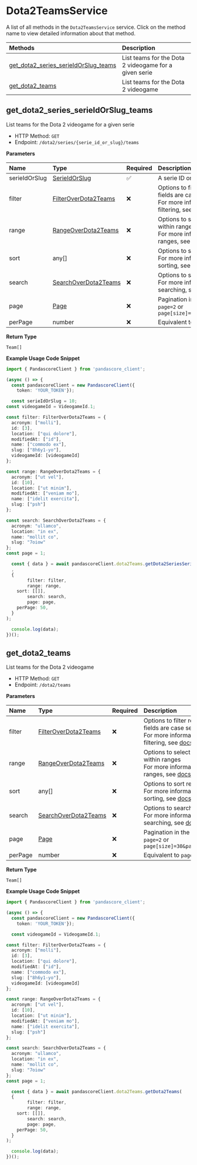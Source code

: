 # Dota2TeamsService

A list of all methods in the `Dota2TeamsService` service. Click on the method name to view detailed information about that method.

| Methods                                                                       | Description                                           |
| :---------------------------------------------------------------------------- | :---------------------------------------------------- |
| [get_dota2_series_serieIdOrSlug_teams](#get_dota2_series_serieidorslug_teams) | List teams for the Dota 2 videogame for a given serie |
| [get_dota2_teams](#get_dota2_teams)                                           | List teams for the Dota 2 videogame                   |

## get_dota2_series_serieIdOrSlug_teams

List teams for the Dota 2 videogame for a given serie

- HTTP Method: `GET`
- Endpoint: `/dota2/series/{serie_id_or_slug}/teams`

**Parameters**

| Name          | Type                                                      | Required | Description                                                                                                                                         |
| :------------ | :-------------------------------------------------------- | :------- | :-------------------------------------------------------------------------------------------------------------------------------------------------- |
| serieIdOrSlug | [SerieIdOrSlug](../models/SerieIdOrSlug.md)               | ✅       | A serie ID or slug                                                                                                                                  |
| filter        | [FilterOverDota2Teams](../models/FilterOverDota2Teams.md) | ❌       | Options to filter results. String fields are case sensitive <br/>For more information on filtering, see [docs](/docs/filtering-and-sorting#filter). |
| range         | [RangeOverDota2Teams](../models/RangeOverDota2Teams.md)   | ❌       | Options to select results within ranges <br/>For more information on ranges, see [docs](/docs/filtering-and-sorting#range).                         |
| sort          | any[]                                                     | ❌       | Options to sort results <br/>For more information on sorting, see [docs](/docs/filtering-and-sorting#sort).                                         |
| search        | [SearchOverDota2Teams](../models/SearchOverDota2Teams.md) | ❌       | Options to search results <br/>For more information on searching, see [docs](/docs/filtering-and-sorting#search).                                   |
| page          | [Page](../models/Page.md)                                 | ❌       | Pagination in the form of `page=2` or `page[size]=30&page[number]=2`                                                                                |
| perPage       | number                                                    | ❌       | Equivalent to `page[size]`                                                                                                                          |

**Return Type**

`Team[]`

**Example Usage Code Snippet**

```typescript
import { PandascoreClient } from 'pandascore_client';

(async () => {
  const pandascoreClient = new PandascoreClient({
	token: 'YOUR_TOKEN'});

  const serieIdOrSlug = 10;
const videogameId = VideogameId.1;

const filter: FilterOverDota2Teams = {
  acronym: ["molli"],
  id: [3],
  location: ["qui dolore"],
  modifiedAt: ["id"],
  name: ["commodo ex"],
  slug: ["8h6y1-yo"],
  videogameId: [videogameId]
};

const range: RangeOverDota2Teams = {
  acronym: ["ut vel"],
  id: [10],
  location: ["ut minim"],
  modifiedAt: ["veniam mo"],
  name: ["idelit exercita"],
  slug: ["psh"]
};

const search: SearchOverDota2Teams = {
  acronym: "ullamco",
  location: "in ex",
  name: "mollit co",
  slug: "7oiow"
};
const page = 1;

  const { data } = await pandascoreClient.dota2Teams.getDota2SeriesSerieIdOrSlugTeams(
  ,
  {
		filter: filter,
		range: range,
    sort: [[]],
		search: search,
		page: page,
    perPage: 50,
  }
);

  console.log(data);
})();
```

## get_dota2_teams

List teams for the Dota 2 videogame

- HTTP Method: `GET`
- Endpoint: `/dota2/teams`

**Parameters**

| Name    | Type                                                      | Required | Description                                                                                                                                         |
| :------ | :-------------------------------------------------------- | :------- | :-------------------------------------------------------------------------------------------------------------------------------------------------- |
| filter  | [FilterOverDota2Teams](../models/FilterOverDota2Teams.md) | ❌       | Options to filter results. String fields are case sensitive <br/>For more information on filtering, see [docs](/docs/filtering-and-sorting#filter). |
| range   | [RangeOverDota2Teams](../models/RangeOverDota2Teams.md)   | ❌       | Options to select results within ranges <br/>For more information on ranges, see [docs](/docs/filtering-and-sorting#range).                         |
| sort    | any[]                                                     | ❌       | Options to sort results <br/>For more information on sorting, see [docs](/docs/filtering-and-sorting#sort).                                         |
| search  | [SearchOverDota2Teams](../models/SearchOverDota2Teams.md) | ❌       | Options to search results <br/>For more information on searching, see [docs](/docs/filtering-and-sorting#search).                                   |
| page    | [Page](../models/Page.md)                                 | ❌       | Pagination in the form of `page=2` or `page[size]=30&page[number]=2`                                                                                |
| perPage | number                                                    | ❌       | Equivalent to `page[size]`                                                                                                                          |

**Return Type**

`Team[]`

**Example Usage Code Snippet**

```typescript
import { PandascoreClient } from 'pandascore_client';

(async () => {
  const pandascoreClient = new PandascoreClient({
	token: 'YOUR_TOKEN'});

  const videogameId = VideogameId.1;

const filter: FilterOverDota2Teams = {
  acronym: ["molli"],
  id: [3],
  location: ["qui dolore"],
  modifiedAt: ["id"],
  name: ["commodo ex"],
  slug: ["8h6y1-yo"],
  videogameId: [videogameId]
};

const range: RangeOverDota2Teams = {
  acronym: ["ut vel"],
  id: [10],
  location: ["ut minim"],
  modifiedAt: ["veniam mo"],
  name: ["idelit exercita"],
  slug: ["psh"]
};

const search: SearchOverDota2Teams = {
  acronym: "ullamco",
  location: "in ex",
  name: "mollit co",
  slug: "7oiow"
};
const page = 1;

  const { data } = await pandascoreClient.dota2Teams.getDota2Teams(
  {
		filter: filter,
		range: range,
    sort: [[]],
		search: search,
		page: page,
    perPage: 50,
  }
);

  console.log(data);
})();
```

<!-- This file was generated by liblab | https://liblab.com/ -->
